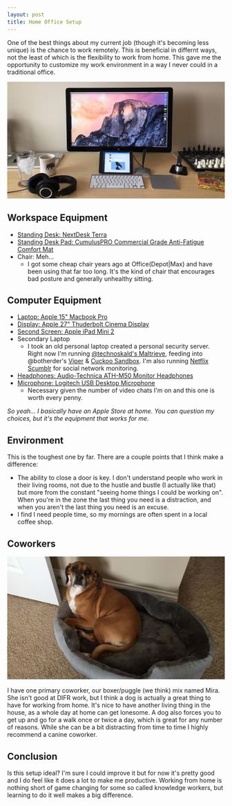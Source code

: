 ```yaml
---
layout: post
title: Home Office Setup
---
```


One of the best things about my current job (though it's becoming less unique) is the chance to work remotely. This is beneficial in differnt ways, not the least of which is the flexibility to work from home. This gave me the opportunity to customize my work environment in a way I never could in a traditional office.

![Holder Photo](/public/desktop.jpg)

## Workspace Equipment

- [Standing Desk: NextDesk Terra](http://www.nextdesks.com/terra)
- [Standing Desk Pad: CumulusPRO Commercial Grade Anti-Fatigue Comfort Mat ](http://www.amazon.com/CumulusPRO-Commercial-Anti-Fatigue-Comfort-24-inch/dp/B005UA2WO2/ref=sr_1_3?ie=UTF8&qid=1423326241&sr=8-3&keywords=standing+desk+pad)
- Chair: Meh...
    - I got some cheap chair years ago at Office(Depot\|Max) and have been using that far too long. It's the kind of chair that encourages bad posture and generally unhealthy sitting.

## Computer Equipment

- [Laptop: Apple 15" Macbook Pro](http://www.apple.com/macbook-pro/)
- [Display: Apple 27" Thuderbolt Cinema Display](http://www.apple.com/displays/)
- [Second Screen: Apple iPad Mini 2](http://www.apple.com/ipad-mini)
- Secondary Laptop
    - I took an old personal laptop created a personal security server. Right now I'm running [@technoskald's Maltrieve](https://github.com/technoskald/maltrieve), feeding into @botherder's [Viper](https://github.com/botherder/viper) & [Cuckoo Sandbox](https://github.com/cuckoobox/cuckoo). I'm also running [Netflix Scumblr](https://github.com/netflix/scumblr) for social network monitoring.
- [Headphones: Audio-Technica ATH-M50 Monitor Headphones](http://www.amazon.com/Audio-Technica-ATH-M50-Professional-Monitor-Headphones/dp/B000ULAP4U)
- [Microphone: Logitech USB Desktop Microphone](http://support.logitech.com/product/usb-desktop-microphone)
  - Necessary given the number of video chats I'm on and this one is worth every penny.

_So yeah... I basically have an Apple Store at home. You can question my choices, but it's the equipment that works for me._

## Environment

This is the toughest one by far. There are a couple points that I think make a difference:

- The ability to close a door is key. I don't understand people who work in their living rooms, not due to the hustle and bustle (I actually like that) but more from the constant "seeing home things I could be working on". When you're in the zone the last thing you need is a distraction, and when you aren't the last thing you need is an excuse.
- I find I need people time, so my mornings are often spent in a local coffee shop.

## Coworkers

![Mira](/public/mira-coworker.jpg)

I have one primary coworker, our boxer/puggle (we think) mix named Mira. She isn't good at DIFR work, but I think a  dog is actually a great thing to have for working from home. It's nice to have another living thing in the house, as a whole day at home can get lonesome. A dog also forces you to get up and go for a walk once or twice a day, which is great for any number of reasons. While she can be a bit distracting from time to time I highly recommend a canine coworker.

## Conclusion

Is this setup ideal? I'm sure I could improve it but for now it's pretty good and I do feel like it does a lot to make me productive. Working from home is nothing short of game changing for some so called knowledge workers, but learning to do it well makes a big difference.
